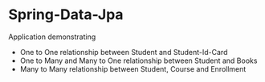 # Spring-Data-Jpa

Application demonstrating 
- One to One relationship between Student and Student-Id-Card
- One to Many and Many to One relationship between Student and Books
- Many to Many relationship between Student, Course and Enrollment
